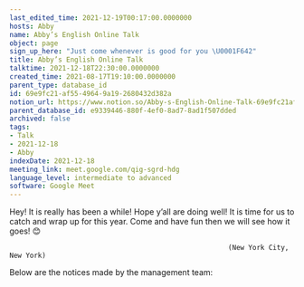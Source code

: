```yaml
---
last_edited_time: 2021-12-19T00:17:00.0000000
hosts: Abby
name: Abby’s English Online Talk
object: page
sign_up_here: "Just come whenever is good for you \U0001F642"
title: Abby’s English Online Talk
talktime: 2021-12-18T22:30:00.0000000
created_time: 2021-08-17T19:10:00.0000000
parent_type: database_id
id: 69e9fc21-af55-4964-9a19-2680432d382a
notion_url: https://www.notion.so/Abby-s-English-Online-Talk-69e9fc21af5549649a192680432d382a
parent_database_id: e9339446-880f-4ef0-8ad7-8ad1f507dded
archived: false
tags:
- Talk
- 2021-12-18
- Abby
indexDate: 2021-12-18
meeting_link: meet.google.com/qig-sgrd-hdg
language_level: intermediate to advanced
software: Google Meet
---
```


Hey! It is really has been a while! Hope y’all are doing well! It is time for us to catch and wrap up for this year. Come and have fun then we will see how it goes! 😊



                                                          (New York City, New York)



Below are the notices made by the management team:


